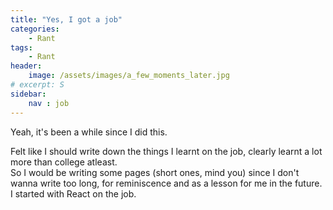 ```yaml
---
title: "Yes, I got a job"
categories: 
    - Rant
tags: 
    - Rant
header: 
    image: /assets/images/a_few_moments_later.jpg
# excerpt: S 
sidebar:
    nav : job
---
```


Yeah, it's been a while since I did this.  

Felt like I should write down the things I learnt on the job, clearly learnt a lot more than college atleast.  
So I would be writing some pages (short ones, mind you) since I don't wanna write too long, for reminiscence and as a lesson for me in the future.
I started with React on the job.
